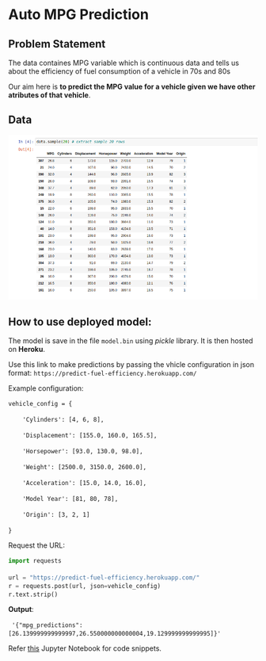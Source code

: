 # Auto MPG Prediction

## Problem Statement

The data containes MPG variable which is continuous data and tells us about the efficiency of fuel consumption of a vehicle in 70s and 80s

Our aim here is **to predict the MPG value for a vehicle given we have other atributes of that vehicle**.

## Data

![data](images/data.png)

## How to use deployed model:

The model is save in the file `model.bin` using _pickle_ library. It is then hosted on **Heroku**.

Use this link to make predictions by passing the vhicle configuration in json format: `https://predict-fuel-efficiency.herokuapp.com/`

Example configuration:

```
vehicle_config = {

    'Cylinders': [4, 6, 8],

    'Displacement': [155.0, 160.0, 165.5],

    'Horsepower': [93.0, 130.0, 98.0],

    'Weight': [2500.0, 3150.0, 2600.0],

    'Acceleration': [15.0, 14.0, 16.0],

    'Model Year': [81, 80, 78],

    'Origin': [3, 2, 1]

}
```

Request the URL:

```python
import requests

url = "https://predict-fuel-efficiency.herokuapp.com/"
r = requests.post(url, json=vehicle_config)
r.text.strip()
```

**Output**:

` '{"mpg_predictions":[26.139999999999997,26.550000000000004,19.129999999999995]}'`


Refer [this](https://github.com/soumyaa1804/auto_mpg_prediction/blob/master/auto_MPG_Part2.ipynb) Jupyter Notebook for code snippets.
